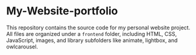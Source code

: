 # My-Website-portfolio
This repository contains the source code for my personal website project. All files are organized under a `frontend` folder, including HTML, CSS, JavaScript, images, and library subfolders like animate, lightbox, and owlcarousel.
